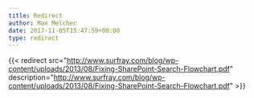 ```yaml
---
title: Redirect
author: Max Melcher
date: 2017-11-05T15:47:59+00:00
type: redirect
---
```

{{< redirect src="http://www.surfray.com/blog/wp-content/uploads/2013/08/Fixing-SharePoint-Search-Flowchart.pdf" description="http://www.surfray.com/blog/wp-content/uploads/2013/08/Fixing-SharePoint-Search-Flowchart.pdf" >}}
